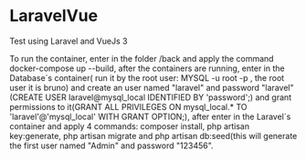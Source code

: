 # LaravelVue
Test using Laravel and VueJs 3

To run the container, enter in the folder /back and apply the command docker-compose up --build, after the containers are running, enter in the Database´s container( run it by the root user: MYSQL -u root -p , the root user it is bruno) and create an user named "laravel" and password "laravel" (CREATE USER laravel@mysql_local IDENTIFIED BY 'password';) and grant permissions to it(GRANT ALL PRIVILEGES ON mysql_local.* TO 'laravel'@'mysql_local' WITH GRANT OPTION;), after enter in the Laravel´s container and apply 4 commands: composer install, php artisan key:generate, php artisan migrate and php artisan db:seed(this will generate the first user named "Admin" and password "123456".
